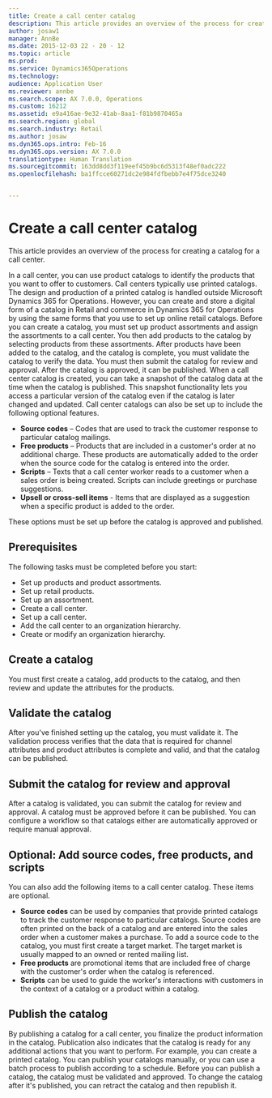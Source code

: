 ```yaml
---
title: Create a call center catalog
description: This article provides an overview of the process for creating a catalog for a call center.
author: josaw1
manager: AnnBe
ms.date: 2015-12-03 22 - 20 - 12
ms.topic: article
ms.prod: 
ms.service: Dynamics365Operations
ms.technology: 
audience: Application User
ms.reviewer: annbe
ms.search.scope: AX 7.0.0, Operations
ms.custom: 16212
ms.assetid: e9a416ae-9e32-41ab-8aa1-f81b9870465a
ms.search.region: global
ms.search.industry: Retail
ms.author: josaw
ms.dyn365.ops.intro: Feb-16
ms.dyn365.ops.version: AX 7.0.0
translationtype: Human Translation
ms.sourcegitcommit: 163dd8dd3f119eef45b9bc6d5313f48ef0adc222
ms.openlocfilehash: ba1ffcce60271dc2e984fdfbebb7e4f75dce3240


---
```


# <a name="create-a-call-center-catalog"></a>Create a call center catalog

This article provides an overview of the process for creating a catalog for a call center. 

In a call center, you can use product catalogs to identify the products that you want to offer to customers. Call centers typically use printed catalogs. The design and production of a printed catalog is handled outside Microsoft Dynamics 365 for Operations. However, you can create and store a digital form of a catalog in Retail and commerce in Dynamics 365 for Operations by using the same forms that you use to set up online retail catalogs. Before you can create a catalog, you must set up product assortments and assign the assortments to a call center. You then add products to the catalog by selecting products from these assortments. After products have been added to the catalog, and the catalog is complete, you must validate the catalog to verify the data. You must then submit the catalog for review and approval. After the catalog is approved, it can be published. When a call center catalog is created, you can take a snapshot of the catalog data at the time when the catalog is published. This snapshot functionality lets you access a particular version of the catalog even if the catalog is later changed and updated. Call center catalogs can also be set up to include the following optional features.

-   **Source codes** – Codes that are used to track the customer response to particular catalog mailings.
-   **Free products** – Products that are included in a customer's order at no additional charge. These products are automatically added to the order when the source code for the catalog is entered into the order.
-   **Scripts** – Texts that a call center worker reads to a customer when a sales order is being created. Scripts can include greetings or purchase suggestions.
-   **Upsell or cross-sell items** - Items that are displayed as a suggestion when a specific product is added to the order.

These options must be set up before the catalog is approved and published.

## <a name="prerequisites"></a>Prerequisites
The following tasks must be completed before you start:

-   Set up products and product assortments.
-   Set up retail products.
-   Set up an assortment.
-   Create a call center.
-   Set up a call center.
-   Add the call center to an organization hierarchy.
-   Create or modify an organization hierarchy.

## <a name="create-a-catalog"></a>Create a catalog
You must first create a catalog, add products to the catalog, and then review and update the attributes for the products.

## <a name="validate-the-catalog"></a>Validate the catalog
After you've finished setting up the catalog, you must validate it. The validation process verifies that the data that is required for channel attributes and product attributes is complete and valid, and that the catalog can be published.

## <a name="submit-the-catalog-for-review-and-approval"></a>Submit the catalog for review and approval
After a catalog is validated, you can submit the catalog for review and approval. A catalog must be approved before it can be published. You can configure a workflow so that catalogs either are automatically approved or require manual approval.

## <a name="optional-add-source-codes-free-products-and-scripts"></a>Optional: Add source codes, free products, and scripts
You can also add the following items to a call center catalog. These items are optional.

-   **Source codes** can be used by companies that provide printed catalogs to track the customer response to particular catalogs. Source codes are often printed on the back of a catalog and are entered into the sales order when a customer makes a purchase. To add a source code to the catalog, you must first create a target market. The target market is usually mapped to an owned or rented mailing list.
-   **Free products** are promotional items that are included free of charge with the customer's order when the catalog is referenced.
-   **Scripts** can be used to guide the worker's interactions with customers in the context of a catalog or a product within a catalog.

## <a name="publish-the-catalog"></a>Publish the catalog
By publishing a catalog for a call center, you finalize the product information in the catalog. Publication also indicates that the catalog is ready for any additional actions that you want to perform. For example, you can create a printed catalog. You can publish your catalogs manually, or you can use a batch process to publish according to a schedule. Before you can publish a catalog, the catalog must be validated and approved. To change the catalog after it's published, you can retract the catalog and then republish it.




<!--HONumber=Feb17_HO3-->


